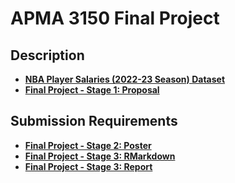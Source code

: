 # APMA 3150 Final Project

## Description
- **[NBA Player Salaries (2022-23 Season) Dataset](https://www.kaggle.com/datasets/jamiewelsh2/nba-player-salaries-2022-23-season)**
- **[Final Project - Stage 1: Proposal](https://docs.google.com/document/d/1LiCjSzI2ZoE-5o-3GrXoQDp4A3S6b0GjTD3FcrQyBCA/edit)**

## Submission Requirements
- **[Final Project - Stage 2: Poster]()**
- **[Final Project - Stage 3: RMarkdown]()**
- **[Final Project - Stage 3: Report]()**
